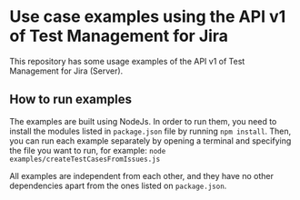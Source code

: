 # Use case examples using the API v1 of Test Management for Jira

This repository has some usage examples of the API v1 of Test Management for Jira (Server).

## How to run examples

The examples are built using NodeJs. In order to run them, you need to install the modules listed in `package.json` file by running `npm install`. Then, you can run each example separately by opening a terminal and specifying the file you want to run, for example:
`node examples/createTestCasesFromIssues.js`

All examples are independent from each other, and they have no other dependencies apart from the ones listed on `package.json`.
